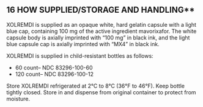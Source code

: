 ## 16 HOW SUPPLIED/STORAGE AND HANDLING\*\*

XOLREMDI is supplied as an opaque white, hard gelatin capsule with a light blue cap, containing 100 mg of the active ingredient mavorixafor. The white capsule body is axially imprinted with “100 mg” in black ink, and the light blue capsule cap is axially imprinted with “MX4” in black ink.

XOLREMDI is supplied in child-resistant bottles as follows:

- 60 count– NDC 83296-100-60
- 120 count– NDC 83296-100-12

Store XOLREMDI refrigerated at 2°C to 8°C (36°F to 46°F). Keep bottle tightly closed. Store in and dispense from original container to protect from moisture.
